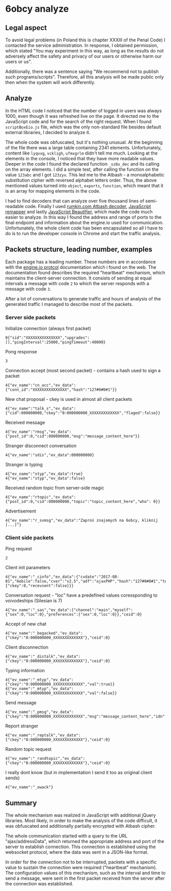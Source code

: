 # 6obcy analyze

## Legal aspect
To avoid legal problems (in Poland this is chapter XXXIII of the Penal Code) I contacted the service administration. In response, I obtained permission, which stated "You may experiment in this way, as long as the results do not adversely affect the safety and privacy of our users or otherwise harm our users or us".

Additionally, there was a sentence saying "We recommend not to publish such programs/scripts". Therefore, all this analysis will be made public only then when the system will work differently.

## Analyze
In the HTML code I noticed that the number of logged in users was always 1000, even though it was refreshed live on the page. It directed me to the JavaScript code and for the search of the right request. When I found ``scriptBoxEio.js`` file, which was the only non-standard file besides default external libraries, I decided to analyze it.

The whole code was obfuscated, but it's nothing unusual. At the beginning of the file there was a large table containing 2341 elements. Unfortunately, content like ``lyqvxg``, ``vckligh``, ``ufmxgrlm`` didn't tell me much. Looking at the elements in the console, I noticed that they have more readable values. Deeper in the code I found the declared function ``_sz8x_dec`` and its calling on the array elements. I did a simple test, after calling the function on the value ``123abc`` and I got ``123zyx``. This led me to the Atbash - a monoalphabetic substitution cipher with reversed alphabet letters order. Thus, the above mentioned values turned into ``object``, ``exports``, ``function``, which meant that it is an array for mapping elements in the code.

I had to find decoders that can analyze over five thousand lines of semi-readable code. Finally I used [rumkin.com Atbash decoder](http://rumkin.com/tools/cipher/atbash.php), [JavaScript remapper](http://output.jsbin.com/hazevo/1) and lastly [JavaScript Beautifier](https://beautifier.io/), which made the code much easier to analyze. In this way I found the address and range of ports to the final endpoint and information about the engine.io used for communication. Unfortunately, the whole client code has been encapsulated so all I have to do is to run the developer console in Chrome and start the traffic analysis.

## Packets structure, leading number, examples
Each package has a leading number. These numbers are in accordance with the [engine.io protcol](https://github.com/socketio/engine.io-protocol) documentation which i found on the web. The documentation found describes the required "heartbeat" mechanism, which maintains the client-server connection. It consists of sending at equal intervals a message with code ``2`` to which the server responds with a message with code ``3``.

After a lot of conversations to generate traffic and hours of analysis of the generated traffic I managed to describe most of the packets.
### Server side packets
Initialize connection (always first packet)
```
0{"sid":"XXXXXXXXXXXXXXX","upgrades":[],"pingInterval":25000,"pingTimeout":40000}
```

Pong response
```
3
```

Connection accept (most second packet) - contains a hash used to sign a packet
```
4{"ev_name":"cn_acc","ev_data":{"conn_id":"XXXXXXXXXXXXXXX","hash":"127#0#0#1"}}
```

New chat proposal - ckey is used in almost all client packets
```
4{"ev_name":"talk_s","ev_data":{"cid":000000000,"ckey":"0:000000000_XXXXXXXXXXXXX","flaged":false}}
```

Received message
```
4{"ev_name":"rmsg","ev_data":{"post_id":0,"cid":000000000,"msg":"message_content_here"}}
```

Stranger disconnect conversation
```
4{"ev_name":"sdis","ev_data":000000000}
```

Stranger is typing
```
4{"ev_name":"styp","ev_data":true}
4{"ev_name":"styp","ev_data":false}
```

Received random topic from server-side magic
```
4{"ev_name":"rtopic","ev_data":{"post_id":0,"cid":000000000,"topic":"topic_content_here","who": 0}}
```

Advertisement
```
4{"ev_name":"r_svmsg","ev_data":"Zaproś znajomych na 6obcy, kliknij [...]"}
```

### Client side packets
Ping request
```
2
```

Client init parameters
```
4{"ev_name":"_cinfo","ev_data":{"cvdate":"2017-08-01","mobile":false,"cver":"v2.5","adf":"ajaxPHP","hash":"127#0#0#1","testdata":{"ckey":0,"recevsent":false}}}
```

Conversation request - "loc" have a predefined values coressponding to voivodeships (Silesian is 7)
```
4{"ev_name":"_sas","ev_data":{"channel":"main","myself":{"sex":0,"loc":0},"preferences":{"sex":0,"loc":0}},"ceid":0}
```

Accept of new chat
```
4{"ev_name":"_begacked","ev_data":{"ckey":"0:000000000_XXXXXXXXXXXXX"},"ceid":0}
```

Client disconnection
```
4{"ev_name":"_distalk","ev_data":{"ckey":"0:000000000_XXXXXXXXXXXXX"},"ceid":0}
```

Typing information
```
4{"ev_name":"_mtyp","ev_data":{"ckey":"0:000000000_XXXXXXXXXXXXX","val":true}}
4{"ev_name":"_mtyp","ev_data":{"ckey":"0:000000000_XXXXXXXXXXXXX","val":false}}
```

Send message
```
4{"ev_name":"_pmsg","ev_data":{"ckey":"0:000000000_XXXXXXXXXXXXX","msg":"message_content_here","idn":1},"ceid":0}
```

Report stranger
```
4{"ev_name":"_reptalk","ev_data":{"ckey":"0:000000000_XXXXXXXXXXXXX"},"ceid":0}
```

Random topic request
```
4{"ev_name":"_randtopic","ev_data":{"ckey":"0:000000000_XXXXXXXXXXXXX"},"ceid":0}
```

I really dont know (but in implementation I send it too as original client sends)
```
4{"ev_name":"_owack"}
```

## Summary
The whole mechanism was realized in JavaScript with additional jQuery libraries. Most likely, in order to make the analysis of the code difficult, it was obfuscated and additionally partially encrypted with Atbash cipher.

The whole communication started with a query to the URL "ajax/addressData", which returned the appropriate address and port of the server to establish connection. This connection is established using the websocket protocol, where the data was sent in a JSON-like format.

In order for the connection not to be interrupted, packets with a specific value to sustain the connection were required ("heartbeat" mechanism). The configuration values of this mechanism, such as the interval and time to send a message, were sent in the first packet received from the server after the connection was established.